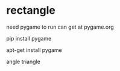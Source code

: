 # rectangle
need pygame to run
can get at pygame.org

pip install pygame

apt-get install pygame

angle triangle

